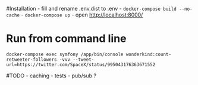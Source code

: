 #Installation
     - fill and rename .env.dist to .env
     - `docker-compose build --no-cache`
     - `docker-compose up`
     - open [http://localhost:8000/](http://localhost:8000/)
 
 # Run from command line
`docker-compose exec symfony /app/bin/console wonderkind:count-retweeter-followers -vvv --tweet-url=https://twitter.com/SpaceX/status/995043176363671552`






 #TODO
    - caching
    - tests
    - pub/sub ?
    
    